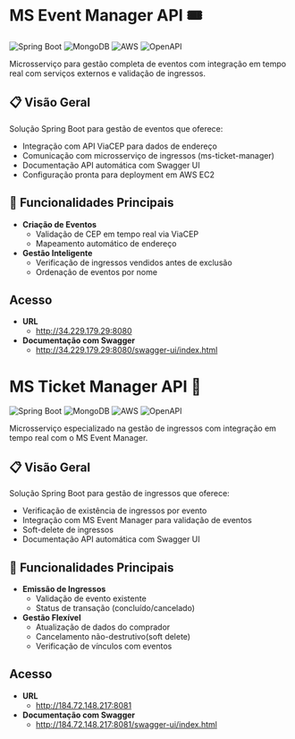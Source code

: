 # MS Event Manager API 🎟️

![Spring Boot](https://img.shields.io/badge/Spring_Boot-3.4.3-green?logo=spring)
![MongoDB](https://img.shields.io/badge/MongoDB-Atlas-success?logo=mongodb)
![AWS](https://img.shields.io/badge/AWS-EC2-orange?logo=amazon-aws)
![OpenAPI](https://img.shields.io/badge/OpenAPI-3.0-orange?logo=swagger)

Microsserviço para gestão completa de eventos com integração em tempo real com serviços externos e validação de ingressos.

## 📋 Visão Geral
Solução Spring Boot para gestão de eventos que oferece:
- Integração com API ViaCEP para dados de endereço
- Comunicação com microsserviço de ingressos (ms-ticket-manager)
- Documentação API automática com Swagger UI
- Configuração pronta para deployment em AWS EC2

## 🚀 Funcionalidades Principais
- **Criação de Eventos**
  - Validação de CEP em tempo real via ViaCEP
  - Mapeamento automático de endereço
- **Gestão Inteligente**
  - Verificação de ingressos vendidos antes de exclusão
  - Ordenação de eventos por nome

## Acesso
- **URL**
  - http://34.229.179.29:8080
- **Documentação com Swagger**
  - http://34.229.179.29:8080/swagger-ui/index.html
# MS Ticket Manager API 🎫

![Spring Boot](https://img.shields.io/badge/Spring_Boot-3.4.3-green?logo=spring)
![MongoDB](https://img.shields.io/badge/MongoDB-Atlas-success?logo=mongodb)
![AWS](https://img.shields.io/badge/AWS-EC2-orange?logo=amazon-aws)
![OpenAPI](https://img.shields.io/badge/OpenAPI-3.0-orange?logo=swagger)

Microsserviço especializado na gestão de ingressos com integração em tempo real com o MS Event Manager.

## 📋 Visão Geral
Solução Spring Boot para gestão de ingressos que oferece:
- Verificação de existência de ingressos por evento
- Integração com MS Event Manager para validação de eventos
- Soft-delete de ingressos
- Documentação API automática com Swagger UI

## 🚀 Funcionalidades Principais
- **Emissão de Ingressos**
  - Validação de evento existente
  - Status de transação (concluído/cancelado)
- **Gestão Flexível**
  - Atualização de dados do comprador
  - Cancelamento não-destrutivo(soft delete)
  - Verificação de vínculos com eventos

## Acesso
- **URL**
  - http://184.72.148.217:8081
- **Documentação com Swagger**
  - http://184.72.148.217:8081/swagger-ui/index.html
